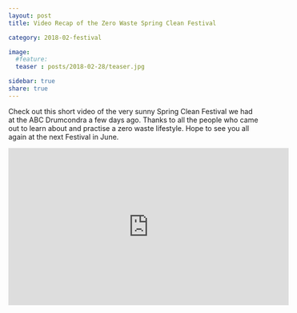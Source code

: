 ```yaml
---
layout: post
title: Video Recap of the Zero Waste Spring Clean Festival

category: 2018-02-festival

image:
  #feature: 
  teaser : posts/2018-02-28/teaser.jpg

sidebar: true
share: true
---
```


Check out this short video of the very sunny Spring Clean Festival we had at the ABC Drumcondra a few days ago. Thanks to all the people who came out to learn about and practise a zero waste lifestyle. Hope to see you all again at the next Festival in June.

<div>
<iframe style="display: block; margin: auto;" width="560" height="315" src="https://www.youtube.com/embed/V5N7-1MaeVY" frameborder="0" allow="autoplay; encrypted-media" allowfullscreen> </iframe>
</div><br>


